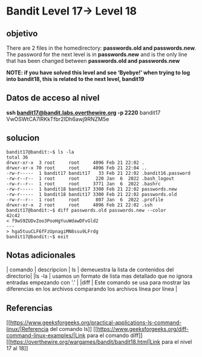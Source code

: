 # Bandit Level 17-> Level 18



## objetivo
There are 2 files in the homedirectory: **passwords.old and passwords.new**. The password for the next level is in **passwords.new** and is the only line that has been changed between **passwords.old and passwords.new**

**NOTE: if you have solved this level and see ‘Byebye!’ when trying to log into bandit18, this is related to the next level, bandit19**

## Datos de acceso al nivel
**ssh bandit17@bandit.labs.overthewire.org -p 2220**
bandit17
VwOSWtCA7lRKkTfbr2IDh6awj9RNZM5e


## solucion
```bash()
bandit17@bandit:~$ ls -la
total 36
drwxr-xr-x  3 root     root     4096 Feb 21 22:02 .
drwxr-xr-x 70 root     root     4096 Feb 21 22:04 ..
-rw-r-----  1 bandit17 bandit17   33 Feb 21 22:02 .bandit16.password
-rw-r--r--  1 root     root      220 Jan  6  2022 .bash_logout
-rw-r--r--  1 root     root     3771 Jan  6  2022 .bashrc
-rw-r-----  1 bandit18 bandit17 3300 Feb 21 22:02 passwords.new
-rw-r-----  1 bandit18 bandit17 3300 Feb 21 22:02 passwords.old
-rw-r--r--  1 root     root      807 Jan  6  2022 .profile
drwxr-xr-x  2 root     root     4096 Feb 21 22:02 .ssh
bandit17@bandit:~$ diff passwords.old passwords.new --color
42c42
< f9wS9ZUDvZoo3PooHgYuuWdawDFvGld2
---
> hga5tuuCLF6fFzUpnagiMN8ssu9LFrdg
bandit17@bandit:~$ exit
```

## Notas adicionales
| comando | descripcion
| ls | demeuestra la lista de contenidos del directorio|
|ls -la | usamos un formato de lista mas detallado que no ignora entradas empezando con '.' |
|diff | Este comando se usa para mostrar las diferencias en los archivos comparando los archivos línea por línea |

## Referencias
[[https://www.geeksforgeeks.org/practical-applications-ls-command-linux/|Referencia del comando ls]]
[[https://www.geeksforgeeks.org/diff-command-linux-examples/|Link para el comando diff]]
[[https://overthewire.org/wargames/bandit/bandit18.html|Link para el nivel 17 al 18]]

